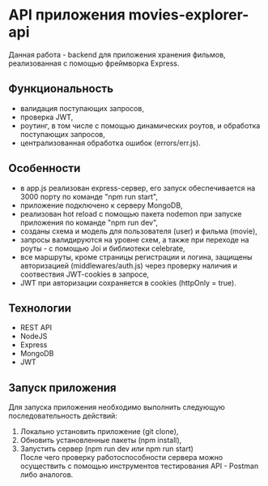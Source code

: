 # API приложения movies-explorer-api    

Данная работа - backend для приложения хранения фильмов, реализованная с помощью фреймворка Express.    

## Функциональность    
- валидация поступающих запросов,    
- проверка JWT,    
- роутинг, в том числе с помощью динамических роутов, и обработка поступающих запросов, 
- централизованная обработка ошибок (errors/err.js).
      
## Особенности        
- в app.js реализован express-сервер, его запуск обеспечивается на 3000 порту по команде "npm run start",    
- приложение подключено к серверу MongoDB,    
- реализован hot reload с помощью пакета nodemon при запуске приложения по команде "npm run dev",    
- cозданы схема и модель для пользователя (user) и фильма (movie),    
- запросы валидируются на уровне схем, а также при переходе на роуты - с помощью Joi и библиотеки celebrate,     
- все маршруты, кроме страницы регистрации и логина, защищены авторизацией (middlewares/auth.js) через проверку наличия и соотвествия JWT-cookies в запросе,    
- JWT при авторизации сохраняется в cookies (httpOnly = true).

## Технологии        
- REST API
- NodeJS    
- Express     
- MongoDB    
- JWT    

## Запуск приложения        
Для запуска приложения необходимо выполнить следующую последовательность действий:    
1. Локально установить приложение (git clone),    
2. Обновить установленные пакеты (npm install),    
3. Запустить сервер (npm run dev _или_ npm run start)      
После чего проверку работоспособности сервера можно осуществить с помощью инструментов тестирования API - Postman либо аналогов. 
